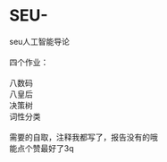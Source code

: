 # SEU-
seu人工智能导论
<br>
<br>四个作业：
<br>
<br>八数码
<br>八皇后
<br>决策树
<br>词性分类
<br>
<br>需要的自取，注释我都写了，报告没有的哦
<br>能点个赞最好了3q
